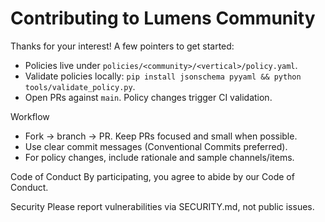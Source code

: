 # Contributing to Lumens Community

Thanks for your interest! A few pointers to get started:

- Policies live under `policies/<community>/<vertical>/policy.yaml`.
- Validate policies locally: `pip install jsonschema pyyaml && python tools/validate_policy.py`.
- Open PRs against `main`. Policy changes trigger CI validation.

Workflow
- Fork → branch → PR. Keep PRs focused and small when possible.
- Use clear commit messages (Conventional Commits preferred).
- For policy changes, include rationale and sample channels/items.

Code of Conduct
By participating, you agree to abide by our Code of Conduct.

Security
Please report vulnerabilities via SECURITY.md, not public issues.

